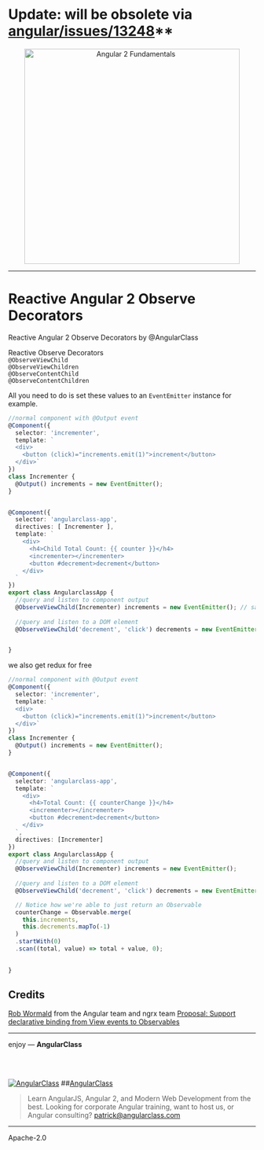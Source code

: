 # Update: will be obsolete via [angular/issues/13248](https://github.com/angular/angular/issues/13248#issuecomment-268563351)**


<p align="center">
  <a href="http://courses.angularclass.com/courses/angular-2-fundamentals" target="_blank">
    <img width="438" alt="Angular 2 Fundamentals" src="https://cloud.githubusercontent.com/assets/1016365/17200649/085798c6-543c-11e6-8ad0-2484f0641624.png">
  </a>
</p>

___

# Reactive Angular 2 Observe Decorators
Reactive Angular 2 Observe Decorators by @AngularClass

Reactive Observe Decorators  
`@ObserveViewChild`  
`@ObserveViewChildren`  
`@ObserveContentChild`  
`@ObserveContentChildren`  


All you need to do is set these values to an `EventEmitter` instance for example.

```typescript
//normal component with @Output event
@Component({
  selector: 'incrementer',
  template: `
  <div>
    <button (click)="increments.emit(1)">increment</button>
  </div>`
})
class Incrementer {
  @Output() increments = new EventEmitter();
}


@Component({
  selector: 'angularclass-app',
  directives: [ Incrementer ],
  template: `
    <div>
      <h4>Child Total Count: {{ counter }}</h4>
      <incrementer></incrementer>
      <button #decrement>decrement</button>
    </div>
  `
})
export class AngularclassApp {
  //query and listen to component output
  @ObserveViewChild(Incrementer) increments = new EventEmitter(); // same as ViewChild but you can use it now as an EventEmitter
  
  //query and listen to a DOM element
  @ObserveViewChild('decrement', 'click') decrements = new EventEmitter();


}
```
we also get redux for free


```typescript
//normal component with @Output event
@Component({
  selector: 'incrementer',
  template: `
  <div>
    <button (click)="increments.emit(1)">increment</button>
  </div>`
})
class Incrementer {
  @Output() increments = new EventEmitter();
}


@Component({
  selector: 'angularclass-app',
  template: `
    <div>
      <h4>Total Count: {{ counterChange }}</h4>
      <incrementer></incrementer>
      <button #decrement>decrement</button>
    </div>
  `,
  directives: [Incrementer]
})
export class AngularclassApp {
  //query and listen to component output
  @ObserveViewChild(Incrementer) increments = new EventEmitter();
  
  //query and listen to a DOM element
  @ObserveViewChild('decrement', 'click') decrements = new EventEmitter();

  // Notice how we're able to just return an Observable
  counterChange = Observable.merge(
    this.increments,
    this.decrements.mapTo(-1)
  )
  .startWith(0)
  .scan((total, value) => total + value, 0);
    

}
```

## Credits
[Rob Wormald](https://github.com/robwormald) from the Angular team and ngrx team [Proposal: Support declarative binding from View events to Observables](https://github.com/angular/angular/issues/4062)

___

enjoy — **AngularClass**

<br><br>

[![AngularClass](https://cloud.githubusercontent.com/assets/1016365/9863770/cb0620fc-5af7-11e5-89df-d4b0b2cdfc43.png  "Angular Class")](https://angularclass.com)
##[AngularClass](https://angularclass.com)
> Learn AngularJS, Angular 2, and Modern Web Development from the best.
> Looking for corporate Angular training, want to host us, or Angular consulting? patrick@angularclass.com

___

Apache-2.0
